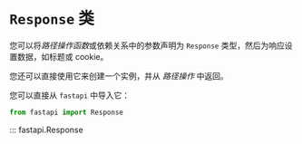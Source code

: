 # `Response` 类

您可以将*路径操作函数*或依赖关系中的参数声明为 `Response` 类型，然后为响应设置数据，如标题或 cookie。

您还可以直接使用它来创建一个实例，并从 *路径操作* 中返回。

您可以直接从 `fastapi` 中导入它：

```python
from fastapi import Response
```

::: fastapi.Response
